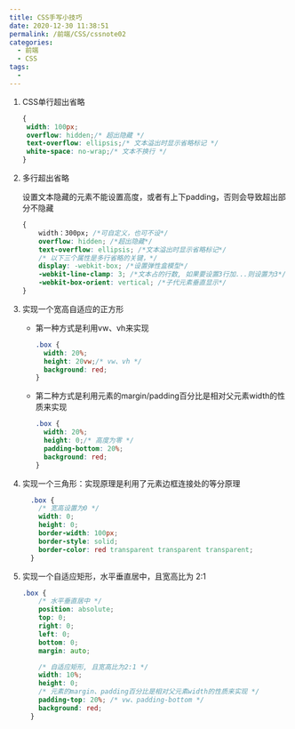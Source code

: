 ```yaml
---
title: CSS手写小技巧
date: 2020-12-30 11:38:51
permalink: /前端/CSS/cssnote02
categories:
  - 前端
  - CSS
tags:
  -
---
```

1. CSS单行超出省略

   ```css
   {
   	width: 100px;
   	overflow: hidden;/* 超出隐藏 */
   	text-overflow: ellipsis;/* 文本溢出时显示省略标记 */
   	white-space: no-wrap;/* 文本不换行 */
   }
   ```
2. 多行超出省略

   设置文本隐藏的元素不能设置高度，或者有上下padding，否则会导致超出部分不隐藏

   ```css
   {
       width：300px; /*可自定义，也可不设*/
       overflow: hidden; /*超出隐藏*/
       text-overflow: ellipsis; /*文本溢出时显示省略标记*/
       /* 以下三个属性是多行省略的关键，*/
       display: -webkit-box; /*设置弹性盒模型*/
       -webkit-line-clamp: 3; /*文本占的行数, 如果要设置3行加...则设置为3*/
       -webkit-box-orient: vertical; /*子代元素垂直显示*/
   }
   ```
3. 实现一个宽高自适应的正方形

   - 第一种方式是利用vw、vh来实现

     ```css
     .box { 
       width: 20%; 
       height: 20vw;/* vw、vh */
       background: red; 
     }
     ```
   - 第二种方式是利用元素的margin/padding百分比是相对父元素width的性质来实现

     ```css
     .box { 
       width: 20%; 
       height: 0;/* 高度为零 */  
       padding-bottom: 20%;
       background: red; 
     }
     ```
4. 实现一个三角形：实现原理是利用了元素边框连接处的等分原理

   ```css
     .box { 
       /* 宽高设置为0 */ 
       width: 0; 
       height: 0; 
       border-width: 100px; 
       border-style: solid; 
       border-color: red transparent transparent transparent; 
     }
   ```
5. 实现一个自适应矩形，水平垂直居中，且宽高比为 2:1

   ```css
   .box { 
       /* 水平垂直居中 */
       position: absolute; 
       top: 0; 
       right: 0; 
       left: 0; 
       bottom: 0; 
       margin: auto;

       /* 自适应矩形, 且宽高比为2:1 */
       width: 10%; 
       height: 0; 
       /* 元素的margin、padding百分比是相对父元素width的性质来实现 */
       padding-top: 20%; /* vw、padding-bottom */
       background: red; 
     }

   ```
